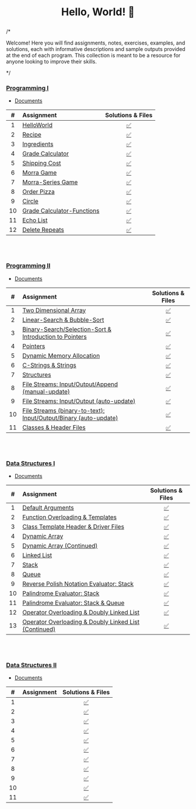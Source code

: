 # <p align="center"> Hello, World! 🦖 </p>

/*

Welcome! Here you will find assignments, notes, exercises, examples, and solutions, each with informative descriptions and sample outputs provided at the end of each program. This collection is meant to be a resource for anyone looking to improve their skills.

*/

### [Programming I](/programming-I)
* [Documents](programming-I/docs/)

| # | Assignment | Solutions & Files |
|:---:|:---|:---:|
| 1 | [HelloWorld](programming-I/assignments/01-helloworld/docs/FA_A1_HelloWorld.pdf) | [:white_check_mark:](./programming-I/assignments/01-helloworld) | 
| 2 | [Recipe](programming-I/assignments/02-recipe/docs/FA_A2_Recipe.pdf) | [:white_check_mark:](./programming-I/assignments/02-recipe) |  
| 3 | [Ingredients](programming-I/assignments/03-ingredients/docs/FA_A3_Ingredient.pdf) | [:white_check_mark:](./programming-I/assignments/03-ingredients) |  
| 4 | [Grade Calculator](programming-I/assignments/04-gradeCalc/docs/FA_A4_gradeCalc.pdf) | [:white_check_mark:](./programming-I/assignments/04-gradeCalc) |  
| 5 | [Shipping Cost](programming-I/assignments/05-shippingCost/docs/FA_A5_shipping_Cost.pdf) | [:white_check_mark:](./programming-I/assignments/05-shippingCost) |  
| 6 | [Morra Game](programming-I/assignments/06-morra/docs/FA_A6_Morra.pdf) |  [:white_check_mark:](./programming-I/assignments/06-morra) |
| 7 | [Morra-Series Game](programming-I/assignments/07-morraSeries/docs/FA_A7_MorraSerries.pdf) | [:white_check_mark:](./programming-I/assignments/07-morraSeries) | 
| 8 | [Order Pizza](programming-I/assignments/08-pizza/docs/FA_A8_Pizza.pdf) | [:white_check_mark:](./programming-I/assignments/08-pizza) |  
| 9 | [Circle](programming-I/assignments/09-circleArea/docs/FA_A9CircleArea.pdf) | [:white_check_mark:](./programming-I/assignments/09-circleArea) |  
| 10 | [Grade Calculator-Functions](programming-I/assignments/10-gradeCalc2/) | [:white_check_mark:](./programming-I/assignments/10-gradeCalc2) |  
| 11 | [Echo List](programming-I/assignments/11-echoList/) | [:white_check_mark:](./programming-I/assignments/11-echoList) |  
| 12 | [Delete Repeats](programming-I/assignments/12-deleteRepeats/docs/FA_A12_DeleteRepeats.pdf) | [:white_check_mark:](./programming-I/assignments/12-deleteRepeats) |  
<br>
<br>

### [Programming II](/programming-II)
* [Documents](programming-II/docs/)

| # | Assignment | Solutions & Files |
|:---:|:---|:---:|
| 1 | [Two Dimensional Array](programming-II/assignments/01-twoDimensionalArray/docs/Assignment_1.pdf) | [:white_check_mark:](./programming-II/assignments/01-twoDimensionalArray) |
| 2 | [Linear-Search & Bubble-Sort](programming-II/assignments/02-linearSearch-BubbleSort/docs/Assignment_2.pdf) | [:white_check_mark:](./programming-II/assignments/02-linearSearch-BubbleSort) |
| 3 | [Binary-Search/Selection-Sort & Introduction to Pointers](programming-II/assignments/03-binarySearch-selectionSort_introToPointers/docs/Assignment_3.pdf) | [:white_check_mark:](./programming-II/assignments/03-binarySearch-selectionSort_introToPointers)|
| 4 | [Pointers](programming-II/assignments/04-pointers/docs/Assignment_4.pdf) | [:white_check_mark:](./programming-II/assignments/04-pointers) |
| 5 | [Dynamic Memory Allocation](programming-II/assignments/05-dynamicMemoryAllocation/docs/Assignment_5.pdf) | [:white_check_mark:](./programming-II/assignments/05-dynamicMemoryAllocation) |
| 6 | [C-Strings & Strings](programming-II/assignments/06-cString-string/docs/Assignment_6.pdf) | [:white_check_mark:](./programming-II/assignments/06-cString-string) |
| 7 | [Structures](programming-II/assignments/07-structures/docs/Assignment_7.pdf) | [:white_check_mark:](./programming-II/assignments/07-structures) |
| 8 | [File Streams: Input/Output/Append (manual-update)](programming-II/assignments/08-fstream-manualUpdate/docs/Assignment_8.pdf) | [:white_check_mark:](./programming-II/assignments/08-fstream-manualUpdate) |
| 9 | [File Streams: Input/Output (auto-update)](programming-II/assignments/09-fstream-autoUpdate/docs/Assignment_9.pdf) | [:white_check_mark:](./programming-II/assignments/09-fstream-autoUpdate) |
| 10 | [File Streams (binary-to-text): Input/Output/Binary (auto-update)](programming-II/assignments/10-fstream-autoUpdate-binaryToText/docs/Assignment_10.pdf) | [:white_check_mark:](./programming-II/assignments/10-fstream-autoUpdate-binaryToText) |
| 11 | [Classes & Header Files](programming-II/assignments/11-classes-headerFiles/docs/Assignment_11.pdf) | [:white_check_mark:](./programming-II/assignments/11-classes-headerFiles) |

<br>
<br>

### [Data Structures I](/data_structures-I)
* [Documents](data_structures-I/docs/)

| # | Assignment | Solutions & Files |
|:---:|:---|:---:|
| 1 | [Default Arguments](data_structures-I/assignments/01-defaultArgs/docs) | [:white_check_mark:](./data_structures-I/assignments/01-defaultArgs) |
| 2 | [Function Overloading & Templates](data_structures-I/assignments/02-max/docs) | [:white_check_mark:](./data_structures-I/assignments/02-max) |
| 3 | [Class Template Header & Driver Files](data_structures-I/assignments/03-dyad/docs) | [:white_check_mark:](./data_structures-I/assignments/03-dyad) |
| 4 | [Dynamic Array](data_structures-I/assignments/04-AList/docs) | [:white_check_mark:](./data_structures-I/assignments/04-AList) |
| 5 | [Dynamic Array (Continued)](data_structures-I/assignments/05-AList/docs) | [:white_check_mark:](./data_structures-I/assignments/05-AList) |
| 6 | [Linked List](data_structures-I/assignments/06-LList/docs) | [:white_check_mark:](./data_structures-I/assignments/06-LList) |
| 7 | [Stack](data_structures-I/assignments/07-Stack/docs) | [:white_check_mark:](./data_structures-I/assignments/07-Stack) |
| 8 | [Queue](data_structures-I/assignments/08-Queue/docs) | [:white_check_mark:](./data_structures-I/assignments/08-Queue) |
| 9 | [Reverse Polish Notation Evaluator: Stack](data_structures-I/assignments/09-rpnStack/docs) | [:white_check_mark:](./data_structures-I/assignments/09-rpnStack) |
| 10 | [Palindrome Evaluator: Stack](data_structures-I/assignments/10-palindromes/docs) | [:white_check_mark:](./data_structures-I/assignments/10-palindromes) |
| 11 | [Palindrome Evaluator: Stack & Queue](data_structures-I/assignments/11-pal2/docs) | [:white_check_mark:](./data_structures-I/assignments/11-pal2) |
| 12 | [Operator Overloading & Doubly Linked List](data_structures-I/assignments/12-DLList/docs) | [:white_check_mark:](./data_structures-I/assignments/12-DLList) |
| 13 | [Operator Overloading & Doubly Linked List (Continued)](data_structures-I/assignments/13-DLList/docs) | [:white_check_mark:](./data_structures-I/assignments/13-DLList) |

<br>
<br>

### [Data Structures II](/data_structures-II)
* [Documents](data_structures-II/docs/)

| # | Assignment | Solutions & Files |
|:---:|:---|:---:|
| 1 | [](data_structures-II/assignments/) | [:white_check_mark:](./data_structures-II/assignments/) |
| 2 | [](data_structures-II/assignments/) | [:white_check_mark:](./data_structures-II/assignments/) |
| 3 | [](data_structures-II/assignments/) | [:white_check_mark:](./data_structures-II/assignments/) |
| 4 | [](data_structures-II/assignments/) | [:white_check_mark:](./data_structures-II/assignments/) |
| 5 | [](data_structures-II/assignments/) | [:white_check_mark:](./data_structures-II/assignments/) |
| 6 | [](data_structures-II/assignments/) | [:white_check_mark:](./data_structures-II/assignments/) |
| 7 | [](data_structures-II/assignments/) | [:white_check_mark:](./data_structures-II/assignments/) |
| 8 | [](data_structures-II/assignments/) | [:white_check_mark:](./data_structures-II/assignments/) |
| 9 | [](data_structures-II/assignments/) | [:white_check_mark:](./data_structures-II/assignments/) |
| 10 | [](data_structures-II/assignments/) | [:white_check_mark:](./data_structures-II/assignments/) |
| 11 | [](data_structures-II/assignments/) | [:white_check_mark:](./data_structures-II/assignments/) |

<br>
<br>

